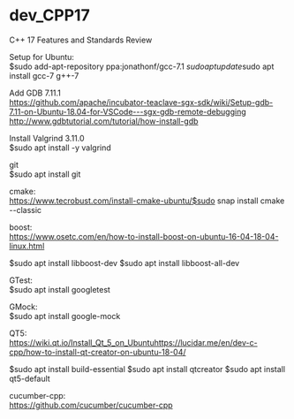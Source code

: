 # dev_CPP17
C++ 17 Features and Standards Review

Setup for Ubuntu:<br/>
$sudo add-apt-repository ppa:jonathonf/gcc-7.1
$sudo apt update$sudo apt install gcc-7 g++-7

Add GDB 7.11.1<br/>
https://github.com/apache/incubator-teaclave-sgx-sdk/wiki/Setup-gdb-7.11-on-Ubuntu-18.04-for-VSCode---sgx-gdb-remote-debugging
http://www.gdbtutorial.com/tutorial/how-install-gdb

Install Valgrind 3.11.0<br/>
$sudo apt install -y valgrind

git<br/>
$sudo apt install git

cmake:<br/>
https://www.tecrobust.com/install-cmake-ubuntu/$sudo snap install cmake --classic

boost:<br/>
https://www.osetc.com/en/how-to-install-boost-on-ubuntu-16-04-18-04-linux.html

$sudo apt install libboost-dev
$sudo apt install libboost-all-dev

GTest:<br/>
$sudo apt install googletest

GMock:<br/>
$sudo apt install google-mock

QT5:<br/>
https://wiki.qt.io/Install_Qt_5_on_Ubuntuhttps://lucidar.me/en/dev-c-cpp/how-to-install-qt-creator-on-ubuntu-18-04/

$sudo apt install build-essential
$sudo apt install qtcreator
$sudo apt install qt5-default

cucumber-cpp:<br/>
https://github.com/cucumber/cucumber-cpp

